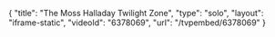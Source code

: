 {
    "title": "The Moss Halladay Twilight Zone",
    "type": "solo",
    "layout": "iframe-static",
    "videoId": "6378069",
    "url": "\/tvpembed\/6378069"
}